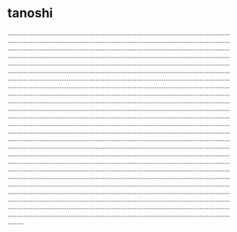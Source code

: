 # tanoshi
.....................................................................................................................................................................................................................................................................................................................................................................................................................................................................................................................................................................................................................................................................................................................................................................................................................................................................................................................................................................................................................................................................................................................................................................................................................................................................................................................................................................................................................................................................................................................................................................................................................................................................................................................................................................................................................................................................................................................................................................................................................................................................................................................................................................................................................................................................................................................................................................................................................................................................................................................................................................................................................................................................................................................................................................................................................................................................................................................................................................................................................................................................................................................................................................................................................................